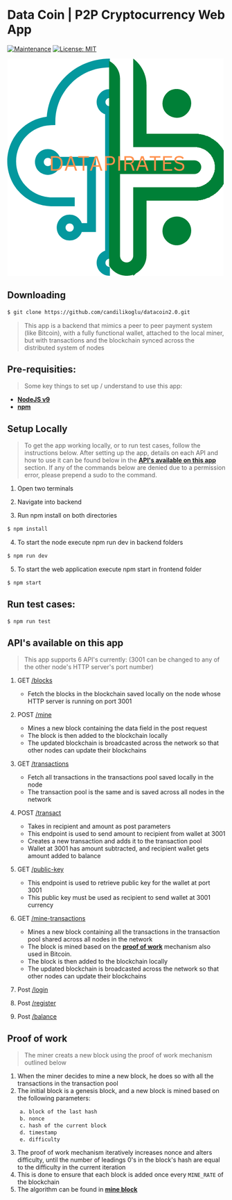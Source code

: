 # Data Coin | P2P Cryptocurrency Web App

[![Maintenance](https://img.shields.io/badge/Maintained%3F-yes-green.svg)](https://GitHub.com/Naereen/StrapDown.js/graphs/commit-activity)
[![License: MIT](https://img.shields.io/badge/License-MIT-yellow.svg)](https://opensource.org/licenses/MIT)

<!-- [![Packagist](https://img.shields.io/packagist/v/symfony/symfony.svg)]() -->

![alt text](https://github.com/candilikoglu/datacoin2.0/blob/master/DATA%20PIRATES%20LOGO.png)

## Downloading

```bash
$ git clone https://github.com/candilikoglu/datacoin2.0.git
```

> This app is a backend that mimics a peer to peer payment system (like Bitcoin), with a fully functional wallet, attached to the local miner, but with transactions and the blockchain synced across the distributed system of nodes

## Pre-requisities:

> Some key things to set up / understand to use this app:

- **[NodeJS v9](https://nodejs.org/en/)**
- **[npm](https://www.npmjs.com/)**

## Setup Locally

> To get the app working locally, or to run test cases, follow the instructions below.
> After setting up the app, details on each API and how to use it can be found below in the **[API's available on this app](https://github.com/candilikoglu/datacoin2.0#apis-available-on-this-app)** section.
> If any of the commands below are denied due to a permission error, please prepend a sudo to the command.

1. Open two terminals

2. Navigate into backend

3. Run npm install on both directories

```bash
$ npm install
```

4. To start the node execute npm run dev in backend folders

```bash
$ npm run dev
```

5. To start the web application execute npm start in frontend folder

```bash
$ npm start
```

## Run test cases:

```bash
$ npm run test
```

## API's available on this app

> This app supports 6 API's currently: (3001 can be changed to any of the other node's HTTP server's port number)

1. GET <a href="http://localhost:3001/blocks" target="_blank">/blocks</a>

   - Fetch the blocks in the blockchain saved locally on the node whose HTTP server is running on port 3001

2. POST <a href="http://localhost:3001/mine" target="_blank">/mine</a>

   - Mines a new block containing the data field in the post request
   - The block is then added to the blockchain locally
   - The updated blockchain is broadcasted across the network so that other nodes can update their blockchains

3. GET <a href="http://localhost:3001/transactions" target="_blank">/transactions</a>

   - Fetch all transactions in the transactions pool saved locally in the node
   - The transaction pool is the same and is saved across all nodes in the network

4. POST <a href="http://localhost:3001/transact" target="_blank">/transact</a>

   - Takes in recipient and amount as post parameters
   - This endpoint is used to send amount to recipient from wallet at 3001
   - Creates a new transaction and adds it to the transaction pool
   - Wallet at 3001 has amount subtracted, and recipient wallet gets amount added to balance

5. GET <a href="http://localhost:3001/public-key" target="_blank">/public-key</a>

   - This endpoint is used to retrieve public key for the wallet at port 3001
   - This public key must be used as recipient to send wallet at 3001 currency

6. GET <a href="http://localhost:3001/mine-transactions" target="_blank">/mine-transactions</a>

   - Mines a new block containing all the transactions in the transaction pool shared across all nodes in the network
   - The block is mined based on the **[proof of work](https://github.com/mayankamencherla/Blockchain#proof-of-work)** mechanism also used in Bitcoin.
   - The block is then added to the blockchain locally
   - The updated blockchain is broadcasted across the network so that other nodes can update their blockchains

7. Post <a href="http://localhost:3001/login" target="_blank">/login</a>

8. Post <a href="http://localhost:3001/register" target="_blank">/register</a>

9. Post <a href="http://localhost:3001/balance" target="_blank">/balance</a>

## Proof of work

> The miner creats a new block using the proof of work mechanism outlined below

1. When the miner decides to mine a new block, he does so with all the transactions in the transaction pool
2. The initial block is a genesis block, and a new block is mined based on the following parameters:

```
    a. block of the last hash
    b. nonce
    c. hash of the current block
    d. timestamp
    e. difficulty
```

3. The proof of work mechanism iteratively increases nonce and alters difficulty, until the number of leadings 0's in the block's hash are equal to the difficulty in the current iteration
4. This is done to ensure that each block is added once every `MINE_RATE` of the blockchain
5. The algorithm can be found in **[mine block](https://github.com/candilikoglu/datacoin2.0/blob/master/backend/blockchain/block.js#L38)**

